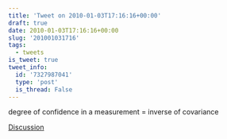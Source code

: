 ```yaml
---
title: 'Tweet on 2010-01-03T17:16:16+00:00'
draft: true
date: 2010-01-03T17:16:16+00:00
slug: '201001031716'
tags:
  - tweets
is_tweet: true
tweet_info:
  id: '7327987041'
  type: 'post'
  is_thread: False
---
```




degree of confidence in a measurement = inverse of covariance

[Discussion](https://x.com/sytelus/status/7327987041)
